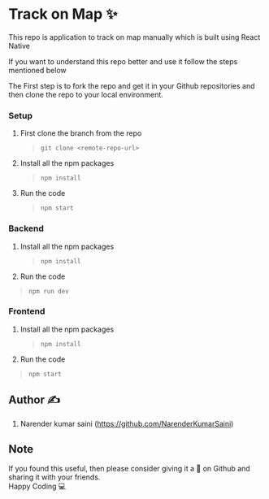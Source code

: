 # Track on Map ✨


This repo is application to track on map manually which is built using React Native

If you want to understand this repo better and use it follow the steps mentioned below

The First step is to fork the repo and get it in your Github repositories and then clone the repo to your local environment.


### Setup 

1. First clone the branch from the repo

   > `git clone <remote-repo-url>`

2. Install all the npm packages

   > `npm install`

3. Run the code
   > `npm start`
   
   
### Backend  
1. Install all the npm packages

   > `npm install`
 
2. Run the code

 > `npm run dev`
   
### Frontend  
1. Install all the npm packages

   > `npm install`
 
2. Run the code

 > `npm start`


## Author ✍️

1.  Narender kumar saini (https://github.com/NarenderKumarSaini)
## Note

If you found this useful, then please consider giving it a 🌟 on Github and sharing it with your friends.<br>
Happy Coding 💻
